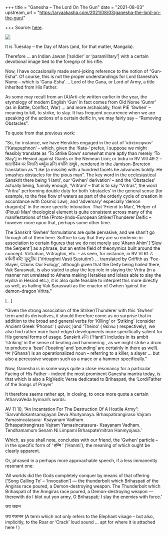 +++
title = "Ganesha – The Lord On The Gun"
date = "2021-08-03"
upstream_url = "https://aryaakasha.com/2021/08/03/ganesha-the-lord-on-the-gun/"

+++
Source: [here](https://aryaakasha.com/2021/08/03/ganesha-the-lord-on-the-gun/).

![](https://aryaakasha.files.wordpress.com/2021/08/217734778_1272460719863289_2262095692845619404_n-1.jpg?w=720)

It is Tuesday – the Day of Mars (and, for that matter, Mangala).

Therefore … an Indian Jawan \[‘soldier’ or ‘paramilitary’\] with a
certain devotional image tied to the foregrip of his rifle.

Now, I have occasionally made semi-joking reference to the notion of
“Gun-Esha”. Of course, this is not the proper understandings for Lord
Ganesha’s Name – which is ‘Gana-Esha’ … Lord of the Gana, or Lord of
Army, a title inherited from His Father.

As some may recall from an (A)Arti-cle written earlier in the year, the
etymology of modern English ‘Gun’ in fact comes from Old Norse ‘Gunnr’
(as in Battle, Conflict, War) … and more archaically, from PIE ‘Gwhen’ –
meaning to kill, to strike, to slay. It has frequent occurrence when we
are speaking of the actions of a certain deific in, we may fairly say –
“Removing Obstacles”.

To quote from that previous work:

“So, for instance, we have Herakles engaged in the act of ‘κᾰτέπεφνον’
\[‘Katepephnon’ – which, given the ‘Kata-‘ prefex, I suppose we might
feasibly translate as ‘To Strike Down‘ somewhat more aptly than merely
‘To Slay’\] in Hesiod against Giants or the Nemean Lion; or Indra in RV
VIII 49 2 – शतानीकेव पर जिगाति धर्ष्णुया हन्ति वर्त्राणि दाशुषे ,
rendered in the Jamison-Brereton translation as “Like (a missile) with a
hundred facets he advances boldly. He smashes obstacles for the pious
man”. The key word in the ecclesiastical Sanskrit there being ‘Hanti’,
our ‘Gwhen’ derivation’ – and the ‘Obstacles’ actually being, funnily
enough, ‘Vritrani’ – that is to say “Vritras”, the word “Vritra”
performing double duty for both ‘obstacles’ in the general sense (for
example, to the free flow of waters as part of the orderly cycle of
creation in accordance with Cosmic Law), and ‘adversary’ especially
‘demon dragon(s)’ in the more specific intonation. That ‘Friend to Man’,
‘Helper of (Pious) Man’ theological element is quite consistent across
many of the manifestations of the (Proto-)Indo-European
Striker/Thunderer Deific – however more upon that, perhaps some other
time.

The Sanskrit ‘Gwhen’ formulations are quite pervasive, and we shan’t go
through all of them here. Suffice to say that they are so endemic in
association to certain figures that we do not merely see ‘Ahann Ahim’
\[‘Slew the Serpent’\] as a phrase, but an entire field of theonymics
built around the concept. Vritrahan, Vritraghni, etc. – as seen, for
instance, in RV VI 61 7: वर्त्रघ्नी वष्टि सुष्टुतिम (‘Vritraghni Vasti
Sustutim’) … translated by Griffith as ‘Foe-Slayer, Claims Our Eulogy’,
although given that the Deity being hailed there, Vak Saraswati, is also
stated to play the key role in slaying the Vritra (in a manner not
unrelated to Athena making Herakles and Iolaos able to slay the Hydra in
Hesiod etc.), it is also quite feasible to interpret this more directly
as well, as hailing Vak Saraswati as the enactor of Gwhen ‘gainst the
demon-dragon Vritra.”

\[…\]

“Given the strong association of the Striker/Thunderer with this ‘Gwhen’
term and its derivatives, it should therefore come as no surprise that
in addition to the broad and general verbs for ‘Killing’ or ‘Striking’
(consider Ancient Greek ‘Phonos’ ( φόνος )and ‘Theino’ ( θείνω )
respectively), we also find rather more hard-edged developments more
specifically salient for His general forms of usage. Sanskrit हन्ति
(‘Hanti’) includes in its ambit ‘striking’ in the sense of beating and
hammering , as we might strike a drum to produce a ‘beat’ (‘beating’ and
‘pounding’ are certainly in there as well). घन (‘Ghana’) is an
operationalized noun – referring to a killer, a slayer … but also a
percussive weapon such as a mace or a hammer specifically.”

Now, Ganesha is in some ways quite a close resonancy for a particular
Facing of His Father – indeed the most prominent Ganesha mantra today,
is that which is also a RigVedic Verse dedicated to Brihaspati, the
‘Lord/Father of the Songs of Prayer’

It therefore seems rather apt, in closing, to once more quote a certain
AtharvaVeda hymnal’s words:

AV 11 10, “An Incantation For The Destruction Of A Hostile Army”:  
‘Sarvahllokantsamajayan Deva Ahutyanaya. Brhaspatirangiraso Vajram
Yamasincatasura- Ksayanam Vadham.  
Brhaspatirangiraso Vajram Yamasincatasura- Ksayanam Vadham. Tendhamamum
Senam Ni Limpami Brhaspate’mitran Hanmyojasa.’

Which, as you shall note, concludes with our friend, the ‘Gwhen’
particle – in the specific form of ‘ हन्मि ‘ (‘Hanmi’), the meaning of
which ought be clearly apparent.

Or, phrased in a perhaps more approachable speech, if a less immanently
resonant one:

‘All worlds did the Gods completely conquer by means of that offering
\[‘Song Calling To’ – ‘Invocation’\] — the thunderbolt which Brihaspati
of the Angiras race poured, a Demon-destroying weapon. The Thunderbolt
which Brihaspati of the Anngiras race poured, a Demon-destroying weapon
— therewith do I blot out yon army, O Brihaspati; I slay the enemies
with force.’

जय जवान

जय गजानन (A term which not only refers to the Elephant visage – but
also, implicitly, to the Roar or ‘Crack’ loud sound … apt for where it
is attached here ! )
